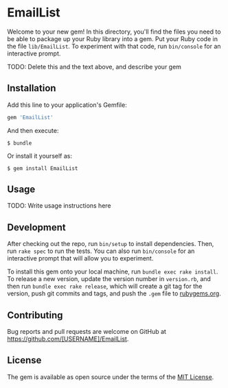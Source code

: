 # EmailList

Welcome to your new gem! In this directory, you'll find the files you need to be able to package up your Ruby library into a gem. Put your Ruby code in the file `lib/EmailList`. To experiment with that code, run `bin/console` for an interactive prompt.

TODO: Delete this and the text above, and describe your gem

## Installation

Add this line to your application's Gemfile:

```ruby
gem 'EmailList'
```

And then execute:

    $ bundle

Or install it yourself as:

    $ gem install EmailList

## Usage

TODO: Write usage instructions here

## Development

After checking out the repo, run `bin/setup` to install dependencies. Then, run `rake spec` to run the tests. You can also run `bin/console` for an interactive prompt that will allow you to experiment.

To install this gem onto your local machine, run `bundle exec rake install`. To release a new version, update the version number in `version.rb`, and then run `bundle exec rake release`, which will create a git tag for the version, push git commits and tags, and push the `.gem` file to [rubygems.org](https://rubygems.org).

## Contributing

Bug reports and pull requests are welcome on GitHub at https://github.com/[USERNAME]/EmailList.


## License

The gem is available as open source under the terms of the [MIT License](http://opensource.org/licenses/MIT).

